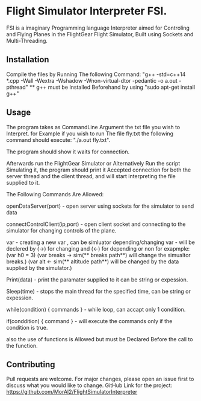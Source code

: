# Flight Simulator Interpreter FSI.

FSI is a imaginary Programming language Interpreter aimed for Controling and Flying Planes in the FlightGear Flight Simulator, Built using Sockets and Multi-Threading.

## Installation

Compile the files by Running The following Command:
"g++ -std=c++14 *.cpp -Wall -Wextra -Wshadow -Wnon-virtual-dtor -pedantic -o a.out -pthread"
** g++ must be Installed Beforehand by using "sudo apt-get install g++" 

## Usage

The program takes as CommandLine Argument the txt file you wish to Interpret.
for Example if you wish to run The file fly.txt the following command should execute:
"./a.out fly.txt".

The program should show it waits for connection.

Afterwards run the FlightGear Simulator or Alternatively Run the script Simulating it, the program should print it Accepted connection for both the server thread and the client thread, and will start interpreting the file supplied to it.

The Following Commands Are Allowed:

openDataServer(port) - open server using sockets for the simulator to send data 

connectControlClient(ip,port) - open client socket and connecting to the simulator for changing controls of the plane.

var - creating a new var , 
can be simluator depending/changing var - will be declered by (->) for changing and (<-) for depending or non for exapmple: 
(var h0 = 3)
(var breaks -> sim(** breaks path**) will change the simualtor breaks.)
(var alt <- sim(** altitude path**) will be changed by the data supplied by the simulator.)

Print(data) - print the paramater supplied to it can be string or expession.
   
Sleep(time) - stops the main thread for the specified time, can be string or expession.
   
while(condition) { commands } - while loop, can accapt only 1 condition.
   
if(conddition) { command } - will execute the commands only if the condition is true.
    
also the use of functions is Allowed but must be Declared Before the call to the function.

## Contributing
Pull requests are welcome. For major changes, please open an issue first to discuss what you would like to change.
GitHub Link for the project: https://github.com/MorAl2/FlightSimulatorInterpreter
